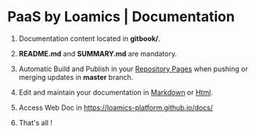 # PaaS by Loamics | Documentation

1. Documentation content located in **gitbook/**.

1. **README.md** and **SUMMARY.md** are mandatory.

1. Automatic Build and Publish in your [Repository Pages](https://pages.github.com/) when pushing or merging updates in **master** branch.

1. Edit and maintain your documentation in [Markdown](https://www.markdownguide.org/) or [Html](https://www.w3schools.com/html/).

1. Access Web Doc in https://loamics-platform.github.io/docs/

1. That's all !
